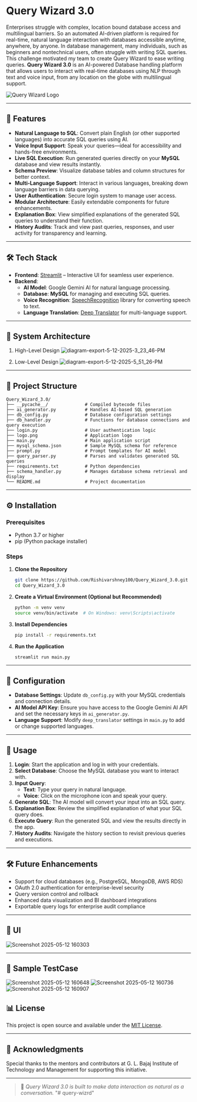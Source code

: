 # Query Wizard 3.0

Enterprises struggle with complex, location bound database access and multilingual barriers. So an automated AI-driven platform is required for real-time, natural language interaction with databases accessible anytime, anywhere, by anyone. In database management, many individuals, such as beginners and nontechnical users, often struggle with writing SQL queries. This challenge motivated my team to create Query Wizard to ease writing queries. **Query Wizard 3.0** is an AI-powered Database handling platform that allows users to interact with real-time databases using NLP through text and voice input, from any location on the globe with multilingual support.

![Query Wizard Logo](logo.png)

---

## 🚀 Features

- **Natural Language to SQL**: Convert plain English (or other supported languages) into accurate SQL queries using AI.
- **Voice Input Support**: Speak your queries—ideal for accessibility and hands-free environments.
- **Live SQL Execution**: Run generated queries directly on your **MySQL** database and view results instantly.
- **Schema Preview**: Visualize database tables and column structures for better context.
- **Multi-Language Support**: Interact in various languages, breaking down language barriers in data querying.
- **User Authentication**: Secure login system to manage user access.
- **Modular Architecture**: Easily extendable components for future enhancements.
- **Explanation Box**: View simplified explanations of the generated SQL queries to understand their function.
- **History Audits**: Track and view past queries, responses, and user activity for transparency and learning.

---

## 🛠️ Tech Stack

- **Frontend**: [Streamlit](https://streamlit.io/) – Interactive UI for seamless user experience.
- **Backend**:
  - **AI Model**: Google Gemini AI for natural language processing.
  - **Database**: **MySQL** for managing and executing SQL queries.
  - **Voice Recognition**: [SpeechRecognition](https://pypi.org/project/SpeechRecognition/) library for converting speech to text.
  - **Language Translation**: [Deep Translator](https://pypi.org/project/deep-translator/) for multi-language support.

---

## 📂 System Architecture
1. High-Level Design
   ![diagram-export-5-12-2025-3_23_46-PM](https://github.com/user-attachments/assets/0a1f1e45-bc77-4a08-9ffa-3dde5a253ffe)

2. Low-Level Design
   ![diagram-export-5-12-2025-5_51_26-PM](https://github.com/user-attachments/assets/597390d0-02df-4151-83ef-973eb337cebe)

---

## 📂 Project Structure

```
Query_Wizard_3.0/
├── __pycache__/              # Compiled bytecode files
├── ai_generator.py           # Handles AI-based SQL generation
├── db_config.py              # Database configuration settings
├── db_handler.py             # Functions for database connections and query execution
├── login.py                  # User authentication logic
├── logo.png                  # Application logo
├── main.py                   # Main application script
├── mysql_schema.json         # Sample MySQL schema for reference
├── prompt.py                 # Prompt templates for AI model
├── query_parser.py           # Parses and validates generated SQL queries
├── requirements.txt          # Python dependencies
├── schema_handler.py         # Manages database schema retrieval and display
└── README.md                 # Project documentation
```

---

## ⚙️ Installation

### Prerequisites

- Python 3.7 or higher
- pip (Python package installer)

### Steps

1. **Clone the Repository**

   ```bash
   git clone https://github.com/Rishivarshney100/Query_Wizard_3.0.git
   cd Query_Wizard_3.0
   ```

2. **Create a Virtual Environment (Optional but Recommended)**

   ```bash
   python -m venv venv
   source venv/bin/activate  # On Windows: venv\Scripts\activate
   ```

3. **Install Dependencies**

   ```bash
   pip install -r requirements.txt
   ```

4. **Run the Application**

   ```bash
   streamlit run main.py
   ```

---

## 🔐 Configuration

- **Database Settings**: Update `db_config.py` with your MySQL credentials and connection details.
- **AI Model API Key**: Ensure you have access to the Google Gemini AI API and set the necessary keys in `ai_generator.py`.
- **Language Support**: Modify `deep_translator` settings in `main.py` to add or change supported languages.

---

## 🧪 Usage

1. **Login**: Start the application and log in with your credentials.
2. **Select Database**: Choose the MySQL database you want to interact with.
3. **Input Query**:
   - **Text**: Type your query in natural language.
   - **Voice**: Click on the microphone icon and speak your query.
4. **Generate SQL**: The AI model will convert your input into an SQL query.
5. **Explanation Box**: Review the simplified explanation of what your SQL query does.
6. **Execute Query**: Run the generated SQL and view the results directly in the app.
7. **History Audits**: Navigate the history section to revisit previous queries and executions.

---

## 🛠️ Future Enhancements

- Support for cloud databases (e.g., PostgreSQL, MongoDB, AWS RDS)
- OAuth 2.0 authentication for enterprise-level security
- Query version control and rollback
- Enhanced data visualization and BI dashboard integrations
- Exportable query logs for enterprise audit compliance

---

## 🚀 UI
![Screenshot 2025-05-12 160303](https://github.com/user-attachments/assets/4a2c7c1c-957c-4374-a7de-8cba7befd8f2)

---

## 🚀 Sample TestCase
![Screenshot 2025-05-12 160648](https://github.com/user-attachments/assets/fd148490-1af0-4662-8d73-6ce7cd162102)
![Screenshot 2025-05-12 160736](https://github.com/user-attachments/assets/599b42bd-b208-4428-989c-7f8a3a60653c)
![Screenshot 2025-05-12 160907](https://github.com/user-attachments/assets/8bee0649-8c22-4477-a478-f6e49439b221)



## 📊 License

This project is open source and available under the [MIT License](LICENSE).

---

## 🙏 Acknowledgments

Special thanks to the mentors and contributors at G. L. Bajaj Institute of Technology and Management for supporting this initiative.

---

> 📄 *Query Wizard 3.0 is built to make data interaction as natural as a conversation.*
"# query-wizrd" 
